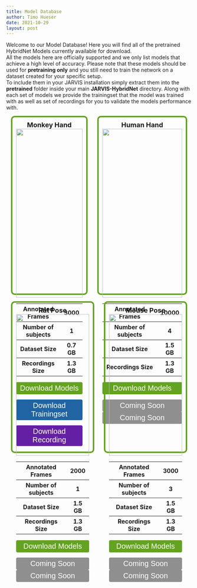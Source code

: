 ```yaml
---
title: Model Database
author: Timo Hueser
date: 2021-10-29
layout: post
---
```


<style>
.flex_align {
	display: flex;
	flex-flow: no wrap;
	flex-direction: row;
}

@media all and (max-width: 500px) {
	.flex_align {
		display: flex;
		flex-flow: wrap;
		flex-direction: column;
	}
}

.frame {
  border: 4px solid #63a31f;
  padding: 10px 10px;
  border-radius: 10px;
  margin-right: 2.5%;
  margin-left: 2.5%;
	width = 30%;
}

.button {
  border: none;
  color: #fffffa;
  padding: 5px 10px 5px 10px;
  text-align: center;
  text-decoration: none;
  display: inline-block;
  font-size: 20px;
  cursor: pointer;
  border-radius: 4px;
  display: inline-block;
  width: auto;
  float: center;
  width:100%;
  background-color: #63a31f;
  align: center;
}

.button_green {
  background-color: #63a31f;
}

.button_gray {
  background-color: #8f8f8f;
}

.button_blue {
  background-color: #2064a4ff;
}

.button_purple {
  background-color: #6420a4;
}

</style>

Welcome to our Model Database! Here you will find all of the pretrained HybridNet Models currently available for download.\
All the models here are officially supported and we only list models that achieve a high level of accuracy.
Please note that these models should be used for **pretraining only** and you still need to train the network on a dataset created for your specific setup.<br>
To include them in your JARVIS installation simply extract them into the **pretrained** folder inside your main **JARVIS-HybridNet** directory. 
Along with each set of models we provide the trainingset that the model was trained with as well as set of recordings for you to validate the models performance with.

<div class="flex_align">
    <div class="frame" align="center">
    <span style="font-size:18px"><b>Monkey Hand</b></span><br>
    <img width="100%" src="docs/assets/gifs/Monkey.gif">
    <table>
      <tr>
        <th>Annotated Frames</th>
        <th>3000</th>
      </tr>
      <tr>
        <th>Number of subjects</th>
        <th>1</th>
      </tr>
      <tr>
        <th>Dataset Size</th>
        <th>0.7 GB</th>
      </tr>
			<tr>
				<th>Recordings Size</th>
				<th>1.3 GB</th>
			</tr>
    </table>
    <form method="get" action="https://github.com/JARVIS-MoCap/JARVIS-HybridNet/releases/download/v1.0/MonkeyHand.zip">
    <button class="button button_green">Download Models</button>
    </form>
    <form method="get" action="https://zenodo.org/record/6515085/files/Example_Dataset.zip?download=1">
    <button class="button button_blue">Download Trainingset</button>
    </form>
		<form method="get" action="https://zenodo.org/record/6515085/files/Example_Recording.zip?download=1">
		<button class="button button_purple">Download Recording</button>
		</form>
    </div>
		<br>
    <div class="frame" align="center">
    <span style="font-size:18px"><b>Human Hand</b></span><br>
    <img width="100%" src="docs/assets/gifs/Human.gif">
    <table>
      <tr>
        <th>Annotated Frames</th>
        <th>10000</th>
      </tr>
      <tr>
        <th>Number of subjects</th>
        <th>4</th>
      </tr>
      <tr>
        <th>Dataset Size</th>
        <th>1.5 GB</th>
      </tr>
			<tr>
				<th>Recordings Size</th>
				<th>1.3 GB</th>
			</tr>
    </table>
    <form method="get" action="https://github.com/JARVIS-MoCap/JARVIS-HybridNet/releases/download/v1.0/HumanHand.zip">
    <button class="button button_green">Download Models</button>
    </form>
    <button class="button button_gray">Coming Soon</button>
		<button class="button button_gray">Coming Soon</button>
    </div>
</div>

<br>

<div class="flex_align">
    <div class="frame" align="center">
    <span style="font-size:18px"><b>Rat Pose</b></span><br>
    <img width="100%" src="docs/assets/gifs/Rat.gif">
    <table>
      <tr>
        <th>Annotated Frames</th>
        <th>2000</th>
      </tr>
      <tr>
        <th>Number of subjects</th>
        <th>1</th>
      </tr>
      <tr>
        <th>Dataset Size</th>
        <th>1.5 GB</th>
      </tr>
			<tr>
				<th>Recordings Size</th>
				<th>1.3 GB</th>
			</tr>
    </table>
    <form method="get" action="https://github.com/JARVIS-MoCap/JARVIS-HybridNet/releases/download/v1.0/RatPose.zip">
    <button class="button">Download Models</button>
    </form>
    <button class="button button_gray">Coming Soon</button>
		<button class="button button_gray">Coming Soon</button>
    </div>
		<br>
    <div class="frame" align="center">
    <span style="font-size:18px"><b>Mouse Pose</b></span><br>
    <img width="100%" src="docs/assets/gifs/Mouse.gif">
    <table>
      <tr>
        <th>Annotated Frames</th>
        <th>3000</th>
      </tr>
      <tr>
        <th>Number of subjects</th>
        <th>3</th>
      </tr>
      <tr>
        <th>Dataset Size</th>
        <th>1.5 GB</th>
      </tr>
			<tr>
				<th>Recordings Size</th>
				<th>1.3 GB</th>
			</tr>
    </table>
    <form method="get" action="https://github.com/JARVIS-MoCap/JARVIS-HybridNet/releases/download/v1.0/MousePose.zip">
    <button class="button">Download Models</button>
    </form>
    <button class="button button_gray">Coming Soon</button>
		<button class="button button_gray">Coming Soon</button>
    </div>
</div>

<br>
